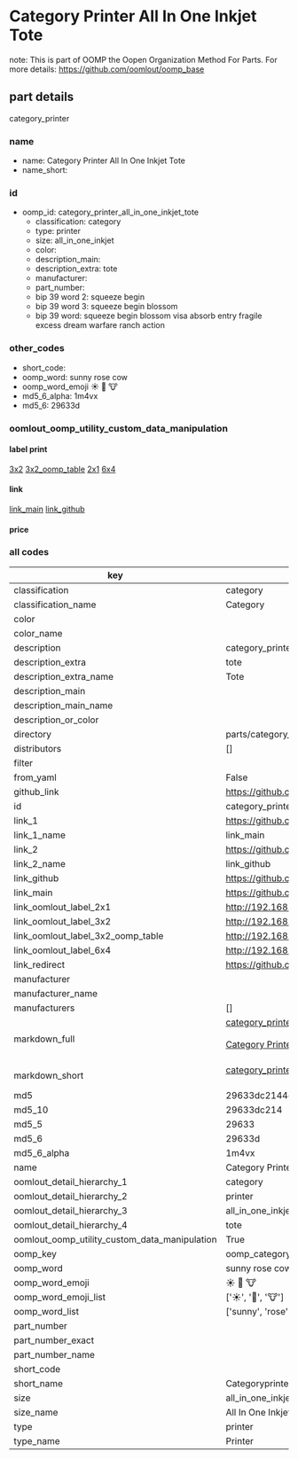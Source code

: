 # Category Printer All In One Inkjet Tote  

note: This is part of OOMP the Oopen Organization Method For Parts. For more details: https://github.com/oomlout/oomp_base

##  part details
  



category_printer



### name
* name: Category Printer All In One Inkjet Tote
* name_short: 
### id
* oomp_id: category_printer_all_in_one_inkjet_tote
  * classification: category
  * type: printer
  * size: all_in_one_inkjet
  * color: 
  * description_main: 
  * description_extra: tote
  * manufacturer: 
  * part_number: 
  * bip 39 word 2: squeeze begin
  * bip 39 word 3: squeeze begin blossom
  * bip 39 word: squeeze begin blossom visa absorb entry fragile excess dream warfare ranch action

### other_codes
* short_code: 
* oomp_word: sunny rose cow
* oomp_word_emoji :sunny: :rose: :cow:
* md5_6_alpha: 1m4vx
* md5_6: 29633d






### oomlout_oomp_utility_custom_data_manipulation
#### label print
[3x2](http://192.168.1.245:1112/?label=oomp%201m4vx)
[3x2_oomp_table](http://192.168.1.108:1112/?label=oomp%201m4vx)
[2x1](http://192.168.1.242:1112/?label=oomp%201m4vx)
[6x4](http://192.168.1.55:1112/?label=oomp%201m4vx)    

#### link

[link_main](https://github.com/oomlout/oomlout_oomp_version_1_messy/tree/main/parts/category_printer_all_in_one_inkjet_tote) [link_github](https://github.com/oomlout/oomlout_oomp_version_1_messy/tree/main/parts/category_printer_all_in_one_inkjet_tote)                             

#### price







### all codes 
| key | value |  
| --- | --- |  
| classification | category |  
| classification_name | Category |  
| color |  |  
| color_name |  |  
| description | category_printer |  
| description_extra | tote |  
| description_extra_name | Tote |  
| description_main |  |  
| description_main_name |  |  
| description_or_color |   |  
| directory | parts/category_printer_all_in_one_inkjet_tote |  
| distributors | [] |  
| filter |  |  
| from_yaml | False |  
| github_link | https://github.com/oomlout/oomlout_oomp_part_src/tree/main/parts/category_printer_all_in_one_inkjet_tote |  
| id | category_printer_all_in_one_inkjet_tote |  
| link_1 | https://github.com/oomlout/oomlout_oomp_version_1_messy/tree/main/parts/category_printer_all_in_one_inkjet_tote |  
| link_1_name | link_main |  
| link_2 | https://github.com/oomlout/oomlout_oomp_version_1_messy/tree/main/parts/category_printer_all_in_one_inkjet_tote |  
| link_2_name | link_github |  
| link_github | https://github.com/oomlout/oomlout_oomp_version_1_messy/tree/main/parts/category_printer_all_in_one_inkjet_tote |  
| link_main | https://github.com/oomlout/oomlout_oomp_version_1_messy/tree/main/parts/category_printer_all_in_one_inkjet_tote |  
| link_oomlout_label_2x1 | http://192.168.1.242:1112/?label=oomp%201m4vx |  
| link_oomlout_label_3x2 | http://192.168.1.245:1112/?label=oomp%201m4vx |  
| link_oomlout_label_3x2_oomp_table | http://192.168.1.108:1112/?label=oomp%201m4vx |  
| link_oomlout_label_6x4 | http://192.168.1.55:1112/?label=oomp%201m4vx |  
| link_redirect | https://github.com/oomlout/oomlout_oomp_version_1_messy/tree/main/parts/category_printer_all_in_one_inkjet_tote |  
| manufacturer |  |  
| manufacturer_name |  |  
| manufacturers | [] |  
| markdown_full | [category_printer_all_in_one_inkjet_tote](none)<br>[](none)<br>[Category Printer All In One Inkjet Tote](none)<br><br> |  
| markdown_short | [category_printer_all_in_one_inkjet_tote](none)<br><br> |  
| md5 | 29633dc2144e8b8d2e806f4a3005169c |  
| md5_10 | 29633dc214 |  
| md5_5 | 29633 |  
| md5_6 | 29633d |  
| md5_6_alpha | 1m4vx |  
| name | Category Printer All In One Inkjet Tote |  
| oomlout_detail_hierarchy_1 | category |  
| oomlout_detail_hierarchy_2 | printer |  
| oomlout_detail_hierarchy_3 | all_in_one_inkjet |  
| oomlout_detail_hierarchy_4 | tote |  
| oomlout_oomp_utility_custom_data_manipulation | True |  
| oomp_key | oomp_category_printer_all_in_one_inkjet_tote |  
| oomp_word | sunny rose cow |  
| oomp_word_emoji | :sunny: :rose: :cow: |  
| oomp_word_emoji_list | [':sunny:', ':rose:', ':cow:'] |  
| oomp_word_list | ['sunny', 'rose', 'cow'] |  
| part_number |  |  
| part_number_exact |  |  
| part_number_name |  |  
| short_code |  |  
| short_name | Categoryprinter |  
| size | all_in_one_inkjet |  
| size_name | All In One Inkjet |  
| type | printer |  
| type_name | Printer |  
